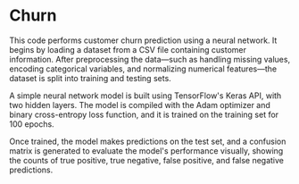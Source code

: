 # Churn
This code performs customer churn prediction using a neural network. It begins by loading a dataset from a CSV file containing customer information. After preprocessing the data—such as handling missing values, encoding categorical variables, and normalizing numerical features—the dataset is split into training and testing sets.

A simple neural network model is built using TensorFlow's Keras API, with two hidden layers. The model is compiled with the Adam optimizer and binary cross-entropy loss function, and it is trained on the training set for 100 epochs.

Once trained, the model makes predictions on the test set, and a confusion matrix is generated to evaluate the model's performance visually, showing the counts of true positive, true negative, false positive, and false negative predictions.
